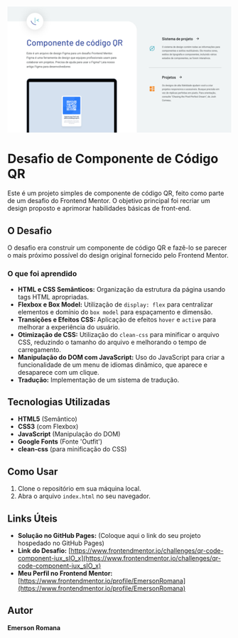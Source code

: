 <img src="./assets/Overview.jpg">

# Desafio de Componente de Código QR

Este é um projeto simples de componente de código QR, feito como parte de um desafio do Frontend Mentor. O objetivo principal foi recriar um design proposto e aprimorar habilidades básicas de front-end.

## O Desafio

O desafio era construir um componente de código QR e fazê-lo se parecer o mais próximo possível do design original fornecido pelo Frontend Mentor.

### O que foi aprendido

- **HTML e CSS Semânticos:** Organização da estrutura da página usando tags HTML apropriadas.
- **Flexbox e Box Model:** Utilização de `display: flex` para centralizar elementos e domínio do `box model` para espaçamento e dimensão.
- **Transições e Efeitos CSS:** Aplicação de efeitos `hover` e `active` para melhorar a experiência do usuário.
- **Otimização de CSS:** Utilização do `clean-css` para minificar o arquivo CSS, reduzindo o tamanho do arquivo e melhorando o tempo de carregamento.
- **Manipulação do DOM com JavaScript:** Uso do JavaScript para criar a funcionalidade de um menu de idiomas dinâmico, que aparece e desaparece com um clique.
- **Tradução:** Implementação de um sistema de tradução.

## Tecnologias Utilizadas

- **HTML5** (Semântico)
- **CSS3** (com Flexbox)
- **JavaScript** (Manipulação do DOM)
- **Google Fonts** (Fonte 'Outfit')
- **clean-css** (para minificação do CSS)

## Como Usar

1.  Clone o repositório em sua máquina local.
2.  Abra o arquivo `index.html` no seu navegador.

## Links Úteis

- **Solução no GitHub Pages:** (Coloque aqui o link do seu projeto hospedado no GitHub Pages)
- **Link do Desafio:** [https://www.frontendmentor.io/challenges/qr-code-component-iux_sIO_x](https://www.frontendmentor.io/challenges/qr-code-component-iux_sIO_x)
- **Meu Perfil no Frontend Mentor:** [https://www.frontendmentor.io/profile/EmersonRomana](https://www.frontendmentor.io/profile/EmersonRomana)

## Autor

**Emerson Romana**
